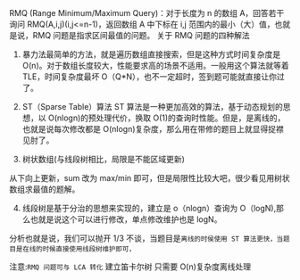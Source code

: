 RMQ (Range Minimum/Maximum Query)：对于长度为 n 的数组 A，回答若干询问 RMQ(A,i,j)(i,j<=n-1)，返回数组 A 中下标在 i,j 范围内的最小（大）值，也就是说，RMQ 问题是指求区间最值的问题。
关于 RMQ 问题的四种解法

1. 暴力法最简单的方法，就是遍历数组直接搜索，但是这种方式时间复杂度是 O(n)。对于数组长度较大，性能要求高的场景不适用。一般用这个算法就等着 TLE，时间复杂度最坏 O（Q\*N），也不一定超时，签到题可能就直接让你过了。

2. ST（Sparse Table）算法
   ST 算法是一种更加高效的算法，基于动态规划的思想，以 O(nlogn)的预处理代价，换取 O(1)的查询时性能。但是，是离线的，也就是说每次修改都是 O(nlogn)复杂度，那么用在带修的题目上就显得捉襟见肘了。

3. 树状数组(与线段树相比，局限是不能区域更新)

从下向上更新，sum 改为 max/min 即可，但是局限性比较大吧，很少看见用树状数组求最值的题解。

4. 线段树是基于分治的思想来实现的，建立是 o（nlogn）查询为 O（logN),那么也就是说这个可以进行修改，单点修改维护也是 logN。

分析也就是说，我们可以抛开 1/3 不谈，当题目是`离线的时侯使用 ST 算法更快，当题目是在线的时候直接使用线段树维护即可，`

注意:`RMQ 问题可与 LCA 转化` 建立笛卡尔树 只需要 O(n)复杂度离线处理
